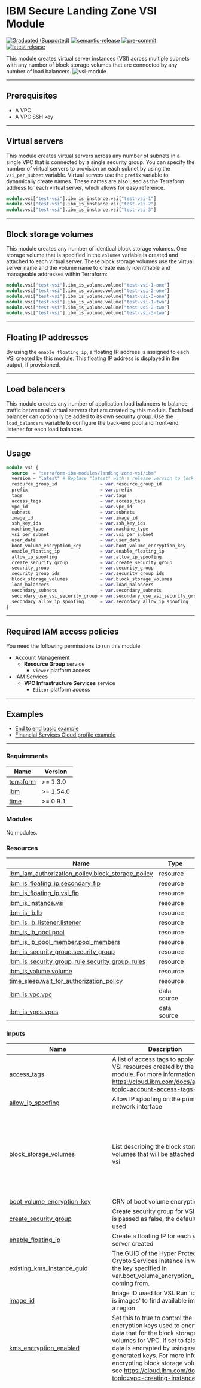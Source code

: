 # IBM Secure Landing Zone VSI Module

[![Graduated (Supported)](https://img.shields.io/badge/status-Graduated%20(Supported)-brightgreen?style=plastic)](https://terraform-ibm-modules.github.io/documentation/#/badge-status)
[![semantic-release](https://img.shields.io/badge/%20%20%F0%9F%93%A6%F0%9F%9A%80-semantic--release-e10079.svg)](https://github.com/semantic-release/semantic-release)
[![pre-commit](https://img.shields.io/badge/pre--commit-enabled-brightgreen?logo=pre-commit&logoColor=white)](https://github.com/pre-commit/pre-commit)
[![latest release](https://img.shields.io/github/v/release/terraform-ibm-modules/terraform-ibm-landing-zone-vsi?logo=GitHub&sort=semver)](https://github.com/terraform-ibm-modules/terraform-ibm-landing-zone-vsi/releases/latest)

This module creates virtual server instances (VSI) across multiple subnets with any number of block storage volumes that are connected by any number of load balancers.
![vsi-module](./.docs/vsi-lb.png)

---

## Prerequisites

- A VPC
- A VPC SSH key

---

## Virtual servers

This module creates virtual servers across any number of subnets in a single VPC that is connected by a single security group. You can specify the number of virtual servers to provision on each subnet by using the `vsi_per_subnet` variable. Virtual servers use the `prefix` variable to dynamically create names. These names are also used as the Terraform address for each virtual server, which allows for easy reference.

```terraform
module.vsi["test-vsi"].ibm_is_instance.vsi["test-vsi-1"]
module.vsi["test-vsi"].ibm_is_instance.vsi["test-vsi-2"]
module.vsi["test-vsi"].ibm_is_instance.vsi["test-vsi-3"]
```

---

## Block storage volumes

This module creates any number of identical block storage volumes. One storage volume that is specified in the `volumes` variable is created and attached to each virtual server. These block storage volumes use the virtual server name and the volume name to create easily identifiable and manageable addresses within Terraform:

```terraform
module.vsi["test-vsi"].ibm_is_volume.volume["test-vsi-1-one"]
module.vsi["test-vsi"].ibm_is_volume.volume["test-vsi-2-one"]
module.vsi["test-vsi"].ibm_is_volume.volume["test-vsi-3-one"]
module.vsi["test-vsi"].ibm_is_volume.volume["test-vsi-1-two"]
module.vsi["test-vsi"].ibm_is_volume.volume["test-vsi-2-two"]
module.vsi["test-vsi"].ibm_is_volume.volume["test-vsi-3-two"]
```

---

## Floating IP addresses

By using the `enable_floating_ip`, a floating IP address is assigned to each VSI created by this module. This floating IP address is displayed in the output, if provisioned.

---

## Load balancers

This module creates any number of application load balancers to balance traffic between all virtual servers that are created by this module. Each load balancer can optionally be added to its own security group. Use the `load_balancers` variable to configure the back-end pool and front-end listener for each load balancer.

---

## Usage

```terraform
module vsi {
  source  = "terraform-ibm-modules/landing-zone-vsi/ibm"
  version = "latest" # Replace "latest" with a release version to lock into a specific release
  resource_group_id                = var.resource_group_id
  prefix                           = var.prefix
  tags                             = var.tags
  access_tags                      = var.access_tags
  vpc_id                           = var.vpc_id
  subnets                          = var.subnets
  image_id                         = var.image_id
  ssh_key_ids                      = var.ssh_key_ids
  machine_type                     = var.machine_type
  vsi_per_subnet                   = var.vsi_per_subnet
  user_data                        = var.user_data
  boot_volume_encryption_key       = var.boot_volume_encryption_key
  enable_floating_ip               = var.enable_floating_ip
  allow_ip_spoofing                = var.allow_ip_spoofing
  create_security_group            = var.create_security_group
  security_group                   = var.security_group
  security_group_ids               = var.security_group_ids
  block_storage_volumes            = var.block_storage_volumes
  load_balancers                   = var.load_balancers
  secondary_subnets                = var.secondary_subnets
  secondary_use_vsi_security_group = var.secondary_use_vsi_security_group
  secondary_allow_ip_spoofing      = var.secondary_allow_ip_spoofing
}
```

---

## Required IAM access policies
You need the following permissions to run this module.

- Account Management
    - **Resource Group** service
        - `Viewer` platform access
- IAM Services
    - **VPC Infrastructure Services** service
        - `Editor` platform access

---

<!-- BEGIN EXAMPLES HOOK -->
## Examples

- [ End to end basic example](examples/basic)
- [ Financial Services Cloud profile example](examples/fscloud)
<!-- END EXAMPLES HOOK -->

---

<!-- BEGINNING OF PRE-COMMIT-TERRAFORM DOCS HOOK -->
### Requirements

| Name | Version |
|------|---------|
| <a name="requirement_terraform"></a> [terraform](#requirement\_terraform) | >= 1.3.0 |
| <a name="requirement_ibm"></a> [ibm](#requirement\_ibm) | >= 1.54.0 |
| <a name="requirement_time"></a> [time](#requirement\_time) | >= 0.9.1 |

### Modules

No modules.

### Resources

| Name | Type |
|------|------|
| [ibm_iam_authorization_policy.block_storage_policy](https://registry.terraform.io/providers/IBM-Cloud/ibm/latest/docs/resources/iam_authorization_policy) | resource |
| [ibm_is_floating_ip.secondary_fip](https://registry.terraform.io/providers/IBM-Cloud/ibm/latest/docs/resources/is_floating_ip) | resource |
| [ibm_is_floating_ip.vsi_fip](https://registry.terraform.io/providers/IBM-Cloud/ibm/latest/docs/resources/is_floating_ip) | resource |
| [ibm_is_instance.vsi](https://registry.terraform.io/providers/IBM-Cloud/ibm/latest/docs/resources/is_instance) | resource |
| [ibm_is_lb.lb](https://registry.terraform.io/providers/IBM-Cloud/ibm/latest/docs/resources/is_lb) | resource |
| [ibm_is_lb_listener.listener](https://registry.terraform.io/providers/IBM-Cloud/ibm/latest/docs/resources/is_lb_listener) | resource |
| [ibm_is_lb_pool.pool](https://registry.terraform.io/providers/IBM-Cloud/ibm/latest/docs/resources/is_lb_pool) | resource |
| [ibm_is_lb_pool_member.pool_members](https://registry.terraform.io/providers/IBM-Cloud/ibm/latest/docs/resources/is_lb_pool_member) | resource |
| [ibm_is_security_group.security_group](https://registry.terraform.io/providers/IBM-Cloud/ibm/latest/docs/resources/is_security_group) | resource |
| [ibm_is_security_group_rule.security_group_rules](https://registry.terraform.io/providers/IBM-Cloud/ibm/latest/docs/resources/is_security_group_rule) | resource |
| [ibm_is_volume.volume](https://registry.terraform.io/providers/IBM-Cloud/ibm/latest/docs/resources/is_volume) | resource |
| [time_sleep.wait_for_authorization_policy](https://registry.terraform.io/providers/hashicorp/time/latest/docs/resources/sleep) | resource |
| [ibm_is_vpc.vpc](https://registry.terraform.io/providers/IBM-Cloud/ibm/latest/docs/data-sources/is_vpc) | data source |
| [ibm_is_vpcs.vpcs](https://registry.terraform.io/providers/IBM-Cloud/ibm/latest/docs/data-sources/is_vpcs) | data source |

### Inputs

| Name | Description | Type | Default | Required |
|------|-------------|------|---------|:--------:|
| <a name="input_access_tags"></a> [access\_tags](#input\_access\_tags) | A list of access tags to apply to the VSI resources created by the module. For more information, see https://cloud.ibm.com/docs/account?topic=account-access-tags-tutorial. | `list(string)` | `[]` | no |
| <a name="input_allow_ip_spoofing"></a> [allow\_ip\_spoofing](#input\_allow\_ip\_spoofing) | Allow IP spoofing on the primary network interface | `bool` | `false` | no |
| <a name="input_block_storage_volumes"></a> [block\_storage\_volumes](#input\_block\_storage\_volumes) | List describing the block storage volumes that will be attached to each vsi | <pre>list(<br>    object({<br>      name              = string<br>      profile           = string<br>      capacity          = optional(number)<br>      iops              = optional(number)<br>      encryption_key    = optional(string)<br>      resource_group_id = optional(string)<br>    })<br>  )</pre> | `[]` | no |
| <a name="input_boot_volume_encryption_key"></a> [boot\_volume\_encryption\_key](#input\_boot\_volume\_encryption\_key) | CRN of boot volume encryption key | `string` | `null` | no |
| <a name="input_create_security_group"></a> [create\_security\_group](#input\_create\_security\_group) | Create security group for VSI. If this is passed as false, the default will be used | `bool` | n/a | yes |
| <a name="input_enable_floating_ip"></a> [enable\_floating\_ip](#input\_enable\_floating\_ip) | Create a floating IP for each virtual server created | `bool` | `false` | no |
| <a name="input_existing_kms_instance_guid"></a> [existing\_kms\_instance\_guid](#input\_existing\_kms\_instance\_guid) | The GUID of the Hyper Protect Crypto Services instance in which the key specified in var.boot\_volume\_encryption\_key is coming from. | `string` | `null` | no |
| <a name="input_image_id"></a> [image\_id](#input\_image\_id) | Image ID used for VSI. Run 'ibmcloud is images' to find available images in a region | `string` | n/a | yes |
| <a name="input_kms_encryption_enabled"></a> [kms\_encryption\_enabled](#input\_kms\_encryption\_enabled) | Set this to true to control the encryption keys used to encrypt the data that for the block storage volumes for VPC. If set to false, the data is encrypted by using randomly generated keys. For more info on encrypting block storage volumes, see https://cloud.ibm.com/docs/vpc?topic=vpc-creating-instances-byok | `bool` | `false` | no |
| <a name="input_load_balancers"></a> [load\_balancers](#input\_load\_balancers) | Load balancers to add to VSI | <pre>list(<br>    object({<br>      name              = string<br>      type              = string<br>      listener_port     = number<br>      listener_protocol = string<br>      connection_limit  = number<br>      algorithm         = string<br>      protocol          = string<br>      health_delay      = number<br>      health_retries    = number<br>      health_timeout    = number<br>      health_type       = string<br>      pool_member_port  = string<br>      security_group = optional(<br>        object({<br>          name = string<br>          rules = list(<br>            object({<br>              name      = string<br>              direction = string<br>              source    = string<br>              tcp = optional(<br>                object({<br>                  port_max = number<br>                  port_min = number<br>                })<br>              )<br>              udp = optional(<br>                object({<br>                  port_max = number<br>                  port_min = number<br>                })<br>              )<br>              icmp = optional(<br>                object({<br>                  type = number<br>                  code = number<br>                })<br>              )<br>            })<br>          )<br>        })<br>      )<br>    })<br>  )</pre> | `[]` | no |
| <a name="input_machine_type"></a> [machine\_type](#input\_machine\_type) | VSI machine type. Run 'ibmcloud is instance-profiles' to get a list of regional profiles | `string` | n/a | yes |
| <a name="input_prefix"></a> [prefix](#input\_prefix) | The IBM Cloud platform API key needed to deploy IAM enabled resources | `string` | n/a | yes |
| <a name="input_resource_group_id"></a> [resource\_group\_id](#input\_resource\_group\_id) | ID of resource group to create VSI and block storage volumes. If you wish to create the block storage volumes in a different resource group, you can optionally set that directly in the 'block\_storage\_volumes' variable. | `string` | n/a | yes |
| <a name="input_secondary_allow_ip_spoofing"></a> [secondary\_allow\_ip\_spoofing](#input\_secondary\_allow\_ip\_spoofing) | Allow IP spoofing on additional network interfaces | `bool` | `false` | no |
| <a name="input_secondary_floating_ips"></a> [secondary\_floating\_ips](#input\_secondary\_floating\_ips) | List of secondary interfaces to add floating ips | `list(string)` | `[]` | no |
| <a name="input_secondary_security_groups"></a> [secondary\_security\_groups](#input\_secondary\_security\_groups) | IDs of additional security groups to be added to VSI deployment secondary interfaces. A VSI interface can have a maximum of 5 security groups. | <pre>list(<br>    object({<br>      security_group_id = string<br>      interface_name    = string<br>    })<br>  )</pre> | `[]` | no |
| <a name="input_secondary_subnets"></a> [secondary\_subnets](#input\_secondary\_subnets) | List of secondary network interfaces to add to vsi secondary subnets must be in the same zone as VSI. This is only recommended for use with a deployment of 1 VSI. | <pre>list(<br>    object({<br>      name = string<br>      id   = string<br>      zone = string<br>      cidr = string<br>    })<br>  )</pre> | `[]` | no |
| <a name="input_secondary_use_vsi_security_group"></a> [secondary\_use\_vsi\_security\_group](#input\_secondary\_use\_vsi\_security\_group) | Use the security group created by this module in the secondary interface | `bool` | `false` | no |
| <a name="input_security_group"></a> [security\_group](#input\_security\_group) | Security group created for VSI | <pre>object({<br>    name = string<br>    rules = list(<br>      object({<br>        name      = string<br>        direction = string<br>        source    = string<br>        tcp = optional(<br>          object({<br>            port_max = number<br>            port_min = number<br>          })<br>        )<br>        udp = optional(<br>          object({<br>            port_max = number<br>            port_min = number<br>          })<br>        )<br>        icmp = optional(<br>          object({<br>            type = number<br>            code = number<br>          })<br>        )<br>      })<br>    )<br>  })</pre> | `null` | no |
| <a name="input_security_group_ids"></a> [security\_group\_ids](#input\_security\_group\_ids) | IDs of additional security groups to be added to VSI deployment primary interface. A VSI interface can have a maximum of 5 security groups. | `list(string)` | `[]` | no |
| <a name="input_skip_iam_authorization_policy"></a> [skip\_iam\_authorization\_policy](#input\_skip\_iam\_authorization\_policy) | Set to true to skip the creation of an IAM authorization policy that permits all Storage Blocks to read the encryption key from the KMS instance. If set to false, pass in a value for the KMS instance in the existing\_kms\_instance\_guid variable. In addition, no policy is created if var.kms\_encryption\_enabled is set to false. | `bool` | `false` | no |
| <a name="input_ssh_key_ids"></a> [ssh\_key\_ids](#input\_ssh\_key\_ids) | ssh key ids to use in creating vsi | `list(string)` | n/a | yes |
| <a name="input_subnets"></a> [subnets](#input\_subnets) | A list of subnet IDs where VSI will be deployed | <pre>list(<br>    object({<br>      name = string<br>      id   = string<br>      zone = string<br>      cidr = string<br>    })<br>  )</pre> | n/a | yes |
| <a name="input_tags"></a> [tags](#input\_tags) | List of tags to apply to resources created by this module. | `list(string)` | `[]` | no |
| <a name="input_user_data"></a> [user\_data](#input\_user\_data) | User data to initialize VSI deployment | `string` | n/a | yes |
| <a name="input_vpc_id"></a> [vpc\_id](#input\_vpc\_id) | ID of VPC | `string` | n/a | yes |
| <a name="input_vsi_per_subnet"></a> [vsi\_per\_subnet](#input\_vsi\_per\_subnet) | Number of VSI instances for each subnet | `number` | n/a | yes |

### Outputs

| Name | Description |
|------|-------------|
| <a name="output_fip_list"></a> [fip\_list](#output\_fip\_list) | A list of VSI with name, id, zone, and primary ipv4 address, and floating IP. This list only contains instances with a floating IP attached. |
| <a name="output_ids"></a> [ids](#output\_ids) | The IDs of the VSI |
| <a name="output_lb_hostnames"></a> [lb\_hostnames](#output\_lb\_hostnames) | Hostnames for the Load Balancer created |
| <a name="output_lb_security_groups"></a> [lb\_security\_groups](#output\_lb\_security\_groups) | Load Balancer security groups |
| <a name="output_list"></a> [list](#output\_list) | A list of VSI with name, id, zone, and primary ipv4 address |
| <a name="output_vsi_security_group"></a> [vsi\_security\_group](#output\_vsi\_security\_group) | Security group for the VSI |
<!-- END OF PRE-COMMIT-TERRAFORM DOCS HOOK -->

<!-- Leave this section as is so that your module has a link to local development environment set up steps for contributors to follow -->

## Contributing

You can report issues and request features for this module in GitHub issues in the module repo. See [Report an issue or request a feature](https://github.com/terraform-ibm-modules/.github/blob/main/.github/SUPPORT.md).

To set up your local development environment, see [Local development setup](https://terraform-ibm-modules.github.io/documentation/#/local-dev-setup) in the project documentation.
